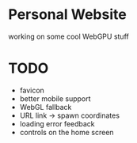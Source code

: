 # Personal Website

working on some cool WebGPU stuff

# TODO
- favicon
- better mobile support
- WebGL fallback
- URL link -> spawn coordinates
- loading error feedback
- controls on the home screen